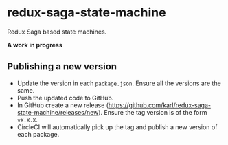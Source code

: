 # redux-saga-state-machine

Redux Saga based state machines.

**A work in progress**

## Publishing a new version

- Update the version in each `package.json`. Ensure all the versions are the same.
- Push the updated code to GitHub.
- In GitHub create a new release (https://github.com/karl/redux-saga-state-machine/releases/new). Ensure the tag version is of the form `vX.X.X`.
- CircleCI will automatically pick up the tag and publish a new version of each package.
